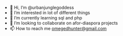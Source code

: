 - 👋 Hi, I’m @urbanjunglegoddess
- 👀 I’m interested in lot of different things
- 🌱 I’m currently learning sql and php
- 💞️ I’m looking to collaborate on afor-diaspora projects
- 📫 How to reach me omegedhunter@gmail.com

<!---
urbanjunglegoddess/urbanjunglegoddess is a ✨ special ✨ repository because its `README.md` (this file) appears on your GitHub profile.
You can click the Preview link to take a look at your changes.
--->
